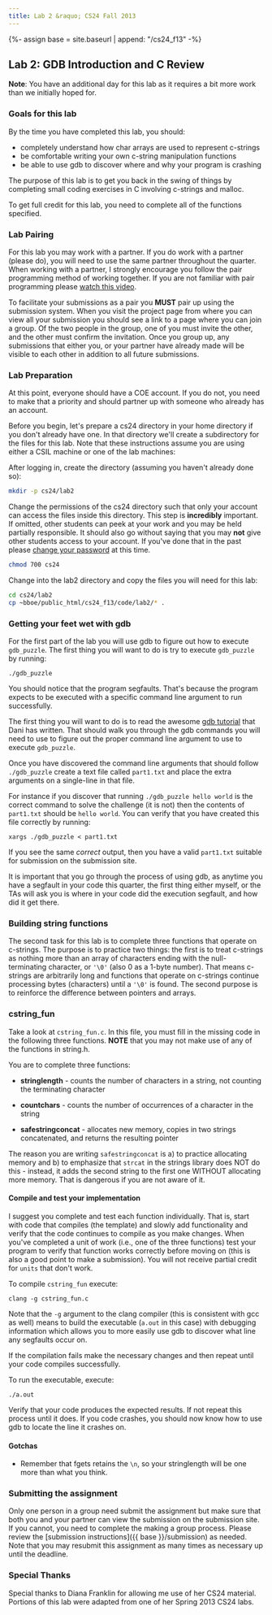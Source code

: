 ```yaml
---
title: Lab 2 &raquo; CS24 Fall 2013
---
```

{%- assign base = site.baseurl | append: "/cs24_f13" -%}
## Lab 2: GDB Introduction and C Review

__Note__: You have an additional day for this lab as it requires a bit more
work than we initially hoped for.

### Goals for this lab

By the time you have completed this lab, you should:

* completely understand how char arrays are used to represent c-strings
* be comfortable writing your own c-string manipulation functions
* be able to use gdb to discover where and why your program is crashing

The purpose of this lab is to get you back in the swing of things by completing
small coding exercises in C involving c-strings and malloc.

To get full credit for this lab, you need to complete all of the functions
specified.


### Lab Pairing

For this lab you may work with a partner. If you do work with a partner (please
do), you will need to use the same partner throughout the quarter. When working
with a partner, I strongly encourage you follow the pair programming method of
working together. If you are not familiar with pair programming please [watch
this video](https://www.youtube.com/watch?v=rG_U12uqRhE).

To facilitate your submissions as a pair you __MUST__ pair up using the
submission system. When you visit the project page from where you can view all
your submission you should see a link to a page where you can join a group. Of
the two people in the group, one of you must invite the other, and the other
must confirm the invitation. Once you group up, any submissions that either
you, or your partner have already made will be visible to each other in
addition to all future submissions.


### Lab Preparation

At this point, everyone should have a COE account. If you do not, you need to
make that a priority and should partner up with someone who already has an
account.

Before you begin, let's prepare a cs24 directory in your home directory if you
don't already have one. In that directory we'll create a subdirectory for the
files for this lab. Note that these instructions assume you are using either a
CSIL machine or one of the lab machines:

After logging in, create the directory (assuming you haven't already done so):

```sh
mkdir -p cs24/lab2
```

Change the permissions of the cs24 directory such that only your account can
access the files inside this directory. This step is __incredibly__
important. If omitted, other students can peek at your work and you may be held
partially responsible. It should also go without saying that you may __not__
give other students access to your account. If you've done that in the past
please [change your password](https://accounts.engr.ucsb.edu/maintain/login) at
this time.

```sh
chmod 700 cs24
```

Change into the lab2 directory and copy the files you will need for this lab:

```sh
cd cs24/lab2
cp ~bboe/public_html/cs24_f13/code/lab2/* .
```


### Getting your feet wet with gdb

For the first part of the lab you will use gdb to figure out how to execute
`gdb_puzzle`. The first thing you will want to do is try to execute
`gdb_puzzle` by running:

    ./gdb_puzzle

You should notice that the program segfaults. That's because the program
expects to be executed with a specific command line argument to run
successfully.

The first thing you will want to do is to read the awesome [gdb tutorial](gdb)
that Dani has written. That should walk you through the gdb commands you will
need to use to figure out the proper command line argument to use to execute
`gdb_puzzle`.

Once you have discovered the command line arguments that should follow
`./gdb_puzzle` create a text file called `part1.txt` and place the extra
arguments on a single-line in that file.

For instance if you discover that running `./gdb_puzzle hello world` is the
correct command to solve the challenge (it is not) then the contents of
`part1.txt` should be `hello world`. You can verify that you have created this
file correctly by running:

    xargs ./gdb_puzzle < part1.txt

If you see the same _correct_ output, then you have a valid `part1.txt`
suitable for submission on the submission site.

It is important that you go through the process of using gdb, as anytime you
have a segfault in your code this quarter, the first thing either myself, or
the TAs will ask you is where in your code did the execution segfault, and how
did it get there.


### Building string functions

The second task for this lab is to complete three functions that operate on
c-strings. The purpose is to practice two things: the first is to treat
c-strings as nothing more than an array of characters ending with the
null-terminating character, or `'\0'` (also 0 as a 1-byte number). That means
c-strings are arbitrarily long and functions that operate on c-strings continue
processing bytes (characters) until a `'\0'` is found. The second purpose is to
reinforce the difference between pointers and arrays.

### cstring_fun

Take a look at `cstring_fun.c`. In this file, you must fill in the missing code
in the following three functions. __NOTE__ that you may not make use of any of
the functions in string.h.

You are to complete three functions:

* __stringlength__ - counts the number of characters in a string, not counting
  the terminating character

* __countchars__ - counts the number of occurrences of a character in the
  string

* __safestringconcat__ - allocates new memory, copies in two strings
  concatenated, and returns the resulting pointer

The reason you are writing `safestringconcat` is a) to practice allocating
memory and b) to emphasize that `strcat` in the strings library does NOT do
this - instead, it adds the second string to the first one WITHOUT allocating
more memory. That is dangerous if you are not aware of it.


#### Compile and test your implementation

I suggest you complete and test each function individually. That is, start with
code that compiles (the template) and slowly add functionality and verify that
the code continues to compile as you make changes. When you've completed a unit
of work (i.e., one of the three functions) test your program to verify that
function works correctly before moving on (this is also a good point to make a
submission). You will not receive partial credit for `units` that don't work.

To compile `cstring_fun` execute:

    clang -g cstring_fun.c

Note that the `-g` argument to the clang compiler (this is consistent with gcc
as well) means to build the executable (`a.out` in this case) with debugging
information which allows you to more easily use gdb to discover what line any
segfaults occur on.

If the compilation fails make the necessary changes and then repeat until your
code compiles successfully.

To run the executable, execute:

    ./a.out

Verify that your code produces the expected results. If not repeat this process
until it does. If you code crashes, you should now know how to use gdb to
locate the line it crashes on.

#### Gotchas

* Remember that fgets retains the `\n`, so your stringlength will be one more
  than what you think.


### Submitting the assignment

Only one person in a group need submit the assignment but make sure that both
you and your partner can view the submission on the submission site. If you
cannot, you need to complete the making a group process. Please review the
[submission instructions]({{ base }}/submission) as needed. Note that you may resubmit
this assignment as many times as necessary up until the deadline.


### Special Thanks

Special thanks to Diana Franklin for allowing
me use of her CS24 material. Portions of this lab were adapted from one of her
Spring 2013 CS24 labs.
